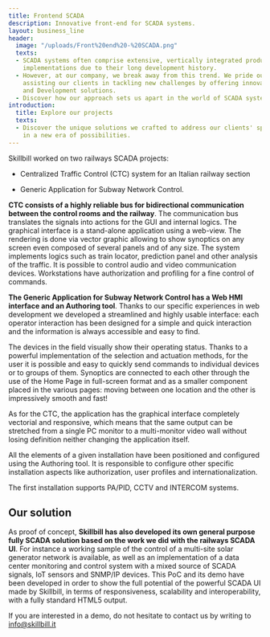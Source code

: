 ```yaml
---
title: Frontend SCADA
description: Innovative front-end for SCADA systems.
layout: business_line
header:
  image: "/uploads/Front%20end%20-%20SCADA.png"
  texts:
  - SCADA systems often comprise extensive, vertically integrated products with legacy
    implementations due to their long development history.
  - However, at our company, we break away from this trend. We pride ourselves on
    assisting our clients in tackling new challenges by offering innovative Research
    and Development solutions.
  - Discover how our approach sets us apart in the world of SCADA systems.
introduction:
  title: Explore our projects
  texts:
  - Discover the unique solutions we crafted to address our clients' specific challenges
    in a new era of possibilities.
---
```


Skillbill worked on two railways SCADA projects:

* Centralized Traffic Control (CTC) system for an Italian railway section 

* Generic Application for Subway Network Control.

**CTC consists of a highly reliable bus for bidirectional communication between the control rooms and the railway**. The communication bus translates the signals into actions for the GUI and internal logics. The graphical interface is a stand-alone application using a web-view.
The rendering is done via vector graphic allowing to show synoptics on any screen even composed of several panels and of any size.
The system implements logics such as train locator, prediction panel and other analysis of the traffic.
It is possible to control audio and video communication devices.
Workstations have authorization and profiling for a fine control of commands.

**The Generic Application for Subway Network Control has a Web HMI interface and an Authoring tool**.
Thanks to our specific experiences in web development we developed a streamlined and highly usable interface: each operator interaction has been designed for a simple and quick interaction and the information is always accessible and easy to find.

The devices in the field visually show their operating status.
Thanks to a powerful implementation of the selection and actuation methods, for the user it is possible and easy to quickly send commands to individual devices or to groups of them.
Synoptics are connected to each other through the use of the Home Page in full-screen format and as a smaller component placed in the various pages: moving between one location and the other is impressively smooth and fast!

As for the CTC, the application has the graphical interface completely vectorial and responsive, which means that the same output can be stretched from a single PC monitor to a multi-monitor video wall without losing definition neither changing the application itself.

All the elements of a given installation have been positioned and configured using the Authoring tool. It is responsible to configure other specific installation aspects like authorization, user profiles and internationalization.

The first installation supports PA/PID, CCTV and INTERCOM systems.

## Our solution

As proof of concept, **Skillbill has also developed its own general purpose fully SCADA solution based on the work we did with the railways SCADA UI**. For instance a working sample of the control of a multi-site solar generator network is available, as well as an implementation of a data center monitoring and control system with a mixed source of SCADA signals, IoT sensors and SNMP/IP devices. This PoC and its demo have been developed in order to show the full potential of the powerful SCADA UI made by Skillbill, in terms of responsiveness, scalability and interoperability, with a fully standard HTML5 output.

If you are interested in a demo, do not hesitate to contact us by writing to [info@skillbill.it](mailto:info@skillbill.it)